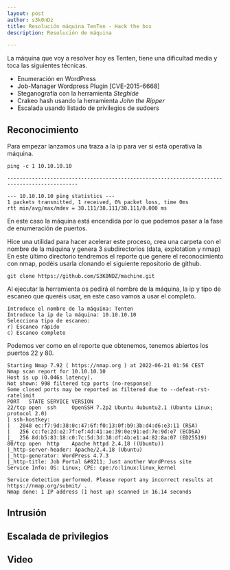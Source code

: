 ```yaml
---
layout: post
author: s3k0nDz
title: Resolución máquina TenTen - Hack the box
description: Resolución de máquina

---
```

La máquina que voy a resolver hoy es Tenten, tiene una dificultad media y toca las siguientes técnicas.

* Enumeración en WordPress
* Job-Manager Wordpress Plugin [CVE-2015-6668]
* Steganografía con la herramienta *Steghide*
* Crakeo hash usando la herramienta *John the Ripper*
* Escalada usando listado de privilegios de sudoers


## Reconocimiento

Para empezar lanzamos una traza a la ip para ver si está operativa la máquina. 


```
ping -c 1 10.10.10.10

---------------------------------------------------------------------------------------------

--- 10.10.10.10 ping statistics ---
1 packets transmitted, 1 received, 0% packet loss, time 0ms
rtt min/avg/max/mdev = 38.111/38.111/38.111/0.000 ms
```
En este caso la máquina está encendida por lo que podemos pasar a la fase de enumeración de puertos.

Hice una utilidad para hacer acelerar este proceso, crea una carpeta con el nombre de la máquina y genera 3 subdirectorios (data, explotation y nmap) En este último directorio tendremos el reporte que genere el reconocimiento con nmap, podéis usarla clonando el siguiente repositorio de github. 

```
git clone https://github.com/S3K0NDZ/machine.git
```

Al ejecutar la herramienta os pedirá el nombre de la máquina, la ip y tipo de escaneo que queréis usar, en este caso vamos a usar el completo. 

```
Introduce el nombre de la máquina: Tenten
Introduce la ip de la máquina: 10.10.10.10
Selecciona tipo de escaneo: 
r) Escaneo rápido
c) Escaneo completo
```

Podemos ver como en el reporte que obtenemos, tenemos abiertos los puertos 22 y 80.

```
Starting Nmap 7.92 ( https://nmap.org ) at 2022-06-21 01:56 CEST
Nmap scan report for 10.10.10.10
Host is up (0.046s latency).
Not shown: 998 filtered tcp ports (no-response)
Some closed ports may be reported as filtered due to --defeat-rst-ratelimit
PORT   STATE SERVICE VERSION
22/tcp open  ssh     OpenSSH 7.2p2 Ubuntu 4ubuntu2.1 (Ubuntu Linux; protocol 2.0)
| ssh-hostkey: 
|   2048 ec:f7:9d:38:0c:47:6f:f0:13:0f:b9:3b:d4:d6:e3:11 (RSA)
|   256 cc:fe:2d:e2:7f:ef:4d:41:ae:39:0e:91:ed:7e:9d:e7 (ECDSA)
|_  256 8d:b5:83:18:c0:7c:5d:3d:38:df:4b:e1:a4:82:8a:07 (ED25519)
80/tcp open  http    Apache httpd 2.4.18 ((Ubuntu))
|_http-server-header: Apache/2.4.18 (Ubuntu)
|_http-generator: WordPress 4.7.3
|_http-title: Job Portal &#8211; Just another WordPress site
Service Info: OS: Linux; CPE: cpe:/o:linux:linux_kernel

Service detection performed. Please report any incorrect results at https://nmap.org/submit/ .
Nmap done: 1 IP address (1 host up) scanned in 16.14 seconds
```

## Intrusión



## Escalada de privilegios 
## Video

